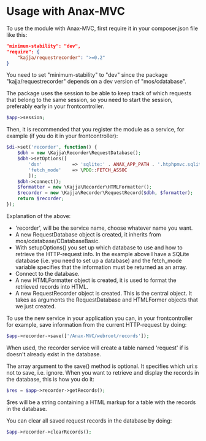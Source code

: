 Usage with Anax-MVC
===================

To use the module with Anax-MVC, first require it in your composer.json file like this:

```json
"minimum-stability": "dev",
"require": {
	"kajja/requestrecorder": ">=0.2"
}

```
You need to set "minimum-stability" to "dev" since the package "kajja/requestrecorder" depends on a dev version of "mos/cdatabase".

The package uses the session to be able to keep track of which requests that belong to the same session, so you need to start the session, preferably early in your frontcontroller.
```php
$app->session;
```

Then, it is recommended that you register the module as a service, for example (if you do it in your frontcontroller):
```php
$di->set('recorder', function() {
    $dbh = new \Kajja\Recorder\RequestDatabase();
    $dbh->setOptions([
        'dsn'           => 'sqlite:' . ANAX_APP_PATH . '.htphpmvc.sqlite',
        'fetch_mode'    => \PDO::FETCH_ASSOC
        ]);
    $dbh->connect();
    $formatter = new \Kajja\Recorder\HTMLFormatter();
    $recorder = new \Kajja\Recorder\RequestRecord($dbh, $formatter);
    return $recorder;
});
```
Explanation of the above:
* 'recorder', will be the service name, choose whatever name you want.
* A new RequestDatabase object is created, it inherits from mos/cdatabase/CDatabaseBasic.
* With setupOptions() you set up which database to use and how to retrieve the HTTP-request info. In the example above I have a SQLite database (i.e. you need to set up a database) and the fetch_mode variable specifies that the information must be returned as an array.
* Connect to the database.
* A new HTMLFormatter object is created, it is used to format the retrieved records into HTML.
* A new RequestRecorder object is created. This is the central object. It takes as arguments the RequestDatabase and HTMLFormer objects that we just created.

To use the new service in your application you can, in your frontcontroller for example, save information from the current HTTP-request by doing:
```php
$app->recorder->save(['/Anax-MVC/webroot/records']);
```
When used, the recorder service will create a table named 'request' if is doesn't already exist in the database.

The array argument to the save() method is optional. It specifies which uri:s not to save, i.e. ignore.
When you want to retrieve and display the records in the database, this is how you do it:
```php
$res = $app->recorder->getRecords();
```
$res will be a string containing a HTML markup for a table with the records in the database.

You can clear all saved request records in the database by doing:
```php
$app->recorder->clearRecords();
```